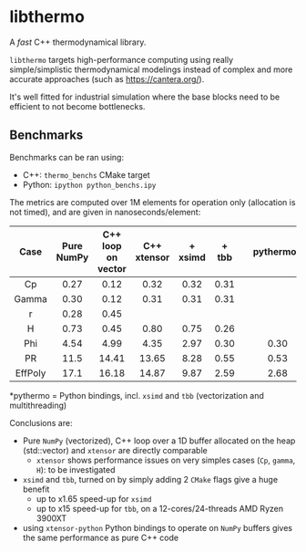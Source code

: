 # libthermo

A *fast* C++ thermodynamical library.

`libthermo` targets high-performance computing using really simple/simplistic thermodynamical modelings instead of complex and more accurate approaches (such as https://cantera.org/).

It's well fitted for industrial simulation where the base blocks need to be efficient to not become bottlenecks.

## Benchmarks

Benchmarks can be ran using:
- C++: `thermo_benchs` CMake target
- Python: `ipython python_benchs.ipy`

The metrics are computed over 1M elements for operation only (allocation is not timed), and are given in nanoseconds/element:

|  Case  | Pure NumPy  | C++ loop on vector | C++ xtensor  | + xsimd  | + tbb |  | pythermo* |
|:------:|:-----------:|:------------------:|:------------:|:--------:|:-----:|--|:---------:|
|   Cp   |     0.27    |      0.12          |    0.32      |   0.32   | 0.31  |  |           |
| Gamma  |     0.30    |      0.12          |    0.31      |   0.31   | 0.31  |  |           |
|   r    |     0.28    |      0.45          |              |          |       |  |           |
|   H    |     0.73    |      0.45          |    0.80      |   0.75   | 0.26  |  |           |
|  Phi   |     4.54    |      4.99          |    4.35      |   2.97   | 0.30  |  |  0.30     |
|   PR   |     11.5    |      14.41         |    13.65     |   8.28   | 0.55  |  |  0.53     |
|EffPoly |     17.1    |      16.18         |    14.87     |   9.87   | 2.59  |  |  2.68     |

*pythermo = Python bindings, incl. `xsimd` and `tbb` (vectorization and multithreading)

Conclusions are:
- Pure `NumPy` (vectorized), C++ loop over a 1D buffer allocated on the heap (std::vector) and `xtensor` are directly comparable
  - `xtensor` shows performance issues on very simples cases (`Cp`, `gamma`, `H`): to be investigated
- `xsimd` and `tbb`, turned on by simply adding 2 `CMake` flags give a huge benefit
  - up to x1.65 speed-up for `xsimd`
  - up to x15 speed-up for `tbb`, on a 12-cores/24-threads AMD Ryzen 3900XT
- using `xtensor-python` Python bindings to operate on `NumPy` buffers gives the same performance as pure C++ code
